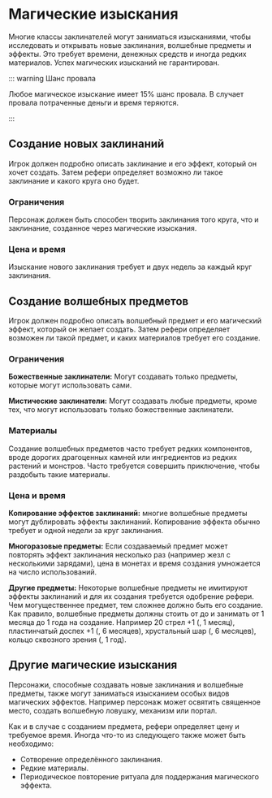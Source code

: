 # Магические изыскания

Многие классы заклинателей могут заниматься изысканиями, чтобы исследовать и открывать новые заклинания, волшебные предметы и эффекты. Это требует времени, денежных средств и иногда редких материалов. Успех магических изысканий не гарантирован.

::: warning Шанс провала

Любое магическое изыскание имеет 15% шанс провала. В случает провала потраченные деньги и время теряются.

:::

## Создание новых заклинаний

Игрок должен подробно описать заклинание и его эффект, который он хочет создать. Затем рефери определяет возможно ли такое заклинание и какого круга оно будет.

### Ограничения

Персонаж должен быть способен творить заклинания того круга, что и заклинание, созданное через магические изыскания.

### Цена и время

Изыскание нового заклинания требует <Coin v="1000" /> и двух недель за каждый круг заклинания.

## Создание волшебных предметов

Игрок должен подробно описать волшебный предмет и его магический эффект, который он желает создать. Затем рефери определяет возможен ли такой предмет, и каких материалов требует его создание.

### Ограничения

**Божественные заклинатели:** Могут создавать только предметы, которые могут использовать сами.

**Мистические заклинатели:** Могут создавать любые предметы, кроме тех, что могут использовать только божественные заклинатели.

### Материалы

Создание волшебных предметов часто требует редких компонентов, вроде дорогих драгоценных камней или ингредиентов из редких растений и монстров. Часто требуется совершить приключение, чтобы раздобыть такие материалы.

### Цена и время

**Копирование эффектов заклинаний:** многие волшебные предметы могут дублировать эффекты заклинаний. Копирование эффекта обычно требует <Coin v="500" /> и одной недели за круг заклинания.

**Многоразовые предметы:** Если создаваемый предмет может повторять эффект заклинания несколько раз (например жезл с несколькими зарядами), цена в монетах и время создания умножается на число использований.

**Другие предметы:** Некоторые волшебные предметы не имитируют эффекты заклинаний и для их создания требуется одобрение рефери. Чем могущественнее предмет, тем сложнее должно быть его создание. Как правило, волшебные предметы должны стоить от <Coin v="10000" /> до <Coin v="100000" /> и занимать от 1 месяца до 1 года на создание. Например 20 стрел +1 (<Coin v="10000" />, 1 месяц), пластинчатый доспех +1 (<Coin v="10000" />, 6 месяцев), хрустальный шар (<Coin v="30000" />, 6 месяцев), кольцо сквозного зрения (<Coin v="100000" />, 1 год).

## Другие магические изыскания

Персонажи, способные создавать новые заклинания и волшебные предметы, также могут заниматься изысканием особых видов магических эффектов. Например персонаж может освятить священное место, создать волшебную ловушку, механизм или портал.

Как и в случае с созданием предмета, рефери определяет цену и требуемое время. Иногда что-то из следующего также может быть необходимо:

- Сотворение определённого заклинания.
- Редкие материалы.
- Периодическое повторение ритуала для поддержания магического эффекта.
